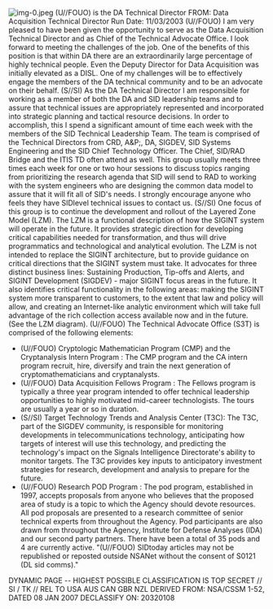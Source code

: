 ![img-0.jpeg](img-0.jpeg)
(U//FOUO)
is the DA Technical Director
FROM:
Data Acquisition Technical Director
Run Date: 11/03/2003
(U//FOUO) I am very pleased to have been given the opportunity to serve as the Data Acquisition Technical Director and as Chief of the Technical Advocate Office. I look forward to meeting the challenges of the job. One of the benefits of this position is that within DA there are an extraordinarily large percentage of highly technical people. Even the Deputy Director for Data Acquisition was initially elevated as a DISL. One of my challenges will be to effectively engage the members of the DA technical community and to be an advocate on their behalf.
(S//SI) As the DA Technical Director I am responsible for working as a member of both the DA and SID leadership teams and to assure that technical issues are appropriately represented and incorporated into strategic planning and tactical resource decisions. In order to accomplish, this I spend a significant amount of time each week with the members of the SID Technical Leadership Team. The team is comprised of the Technical Directors from CRD, A\&P;, DA, SIGDEV, SID Systems Engineering and the SID Chief Technology Officer. The Chief, SID/RAD Bridge and the ITIS TD often attend as well. This group usually meets three times each week for one or two hour sessions to discuss topics ranging from prioritizing the research agenda that SID will send to RAD to working with the system engineers who are designing the common data model to assure that it will fit all of SID's needs. I strongly encourage anyone who feels they have SIDlevel technical issues to contact us.
(S//SI) One focus of this group is to continue the development and rollout of the Layered Zone Model (LZM). The LZM is a functional description of how the SIGINT system will operate in the future. It provides strategic direction for developing critical capabilities needed for transformation, and thus will drive programmatics and technological and analytical evolution. The LZM is not intended to replace the SIGINT architecture, but to provide guidance on critical directions that the SIGINT system must take. It advocates for three distinct business lines: Sustaining Production, Tip-offs and Alerts, and SIGINT Development (SIGDEV) - major SIGINT focus areas in the future. It also identifies critical functionality in the following areas: making the SIGINT system more transparent to customers, to the extent that law and policy will allow, and creating an Internet-like analytic environment which will take full advantage of the rich collection access available now and in the future. (See the LZM diagram).
(U//FOUO) The Technical Advocate Office (S3T) is comprised of the following elements:

- (U//FOUO) Cryptologic Mathematician Program (CMP) and the Cryptanalysis Intern Program : The CMP program and the CA intern program recruit, hire, diversify and train the next generation of cryptomathematicians and cryptanalysts.
- (U//FOUO) Data Acquisition Fellows Program : The Fellows program is typically a three year program intended to offer technical leadership opportunities to highly motivated mid-career technologists. The tours are usually a year or so in duration.
- (S//SI) Target Technology Trends and Analysis Center (T3C): The T3C, part of the SIGDEV community, is responsible for monitoring developments in telecommunications technology, anticipating how targets of interest will use this technology, and predicting the technology's impact on the Signals Intelligence Directorate's ability to monitor targets. The T3C provides key inputs to anticipatory investment strategies for research, development and analysis to prepare for the future.
- (U//FOUO) Research POD Program : The pod program, established in 1997, accepts proposals from anyone who believes that the proposed area of study is a topic to which the Agency should
devote resources. All pod proposals are presented to a research committee of senior technical experts from throughout the Agency. Pod participants are also drawn from throughout the Agency, Institute for Defense Analyses (IDA) and our second party partners. There have been a total of 35 pods and 4 are currently active.
"(U//FOUO) SIDtoday articles may not be republished or reposted outside NSANet without the consent of S0121 (DL sid comms)."

DYNAMIC PAGE -- HIGHEST POSSIBLE CLASSIFICATION IS TOP SECRET // SI / TK // REL TO USA AUS CAN GBR NZL DERIVED FROM: NSA/CSSM 1-52, DATED 08 JAN 2007 DECLASSIFY ON: 20320108
